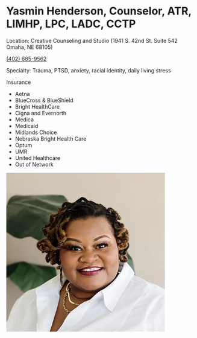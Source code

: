 # Yasmin Henderson, Counselor, ATR, LIMHP, LPC, LADC, CCTP

Location: Creative Counseling and Studio (1941 S. 42nd St. Suite 542 Omaha, NE 68105)

[(402) 685-9562](4026859562)

Specialty: Trauma, PTSD, anxiety, racial identity, daily living stress 

Insurance 
   - Aetna 
   - BlueCross & BlueShield 
   - Bright HealthCare 
   - Cigna and Evernorth 
   - Medica 
   - Medicaid 
   - Midlands Choice 
   - Nebraska Bright Health Care 
   - Optum 
   - UMR  
   - United Healthcare  
   - Out of Network

![picture](./markdown/resources/images/yHenderson.jpg)